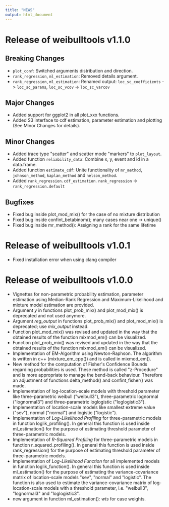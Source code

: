 ```yaml
---
title: "NEWS"
output: html_document
---
```


# Release of weibulltools v1.1.0
## Breaking Changes
* `plot_conf`: Switched arguments distribution and direction.
* `rank_regression`, `ml_estimation`: Removed details argument.
* `rank_regression`, `ml_estimation`: Renamed output: `loc_sc_coefficients` ->
  `loc_sc_params`, `loc_sc_vcov` -> `loc_sc_varcov`

## Major Changes
* Added support for ggplot2 in all plot_xxx functions.
* Added S3 interface to cdf estimation, parameter estimation and
  plotting (See Minor Changes for details).

## Minor Changes
* Added trace type "scatter" and scatter mode "markers" to `plot_layout`.
* Added function `reliability_data`: Combine x, y, event and id in a data.frame.
* Added function `estimate_cdf`: Unite functionality of `mr_method`, `johnson_method`,
  `kaplan_method` and `nelson_method`.
* Added `rank_regression.cdf_estimation`. `rank_regression` -> `rank_regression.default`

## Bugfixes
* Fixed bug inside plot_mod_mix() for the case of no mixture distribution
* Fixed bug inside confint_betabinom(); many cases near one -> unique()
* Fixed bug inside mr_method(): Assigning a rank for the same lifetime 

# Release of weibulltools v1.0.1 
* Fixed installation error when using clang compiler

# Release of weibulltools v1.0.0 
* Vignettes for non-parametric probability estimation, parameter estimation using 
  Median-Rank Regression and Maximum-Likelihood and mixture model estimation 
  are provided. 
* Argument _y_ in functions plot_prob_mix() and plot_mod_mix() is deprecated and 
  not used anymore. 
* Argument *reg_output* in functions plot_prob_mix() and plot_mod_mix() is 
  deprecated; use *mix_output* instead. 
* Function plot_mod_mix() was revised and updated in the way that the obtained 
  results of the function mixmod_em() can be visualized. 
* Function plot_prob_mix() was revised and updated in the way that the obtained 
  results of the function mixmod_em() can be visualized. 
* Implementation of EM-Algorithm using Newton-Raphson. The algorithm is written 
  in c++ (mixture_em_cpp()) and is called in mixmod_em(). 
* New method for the computation of Fisher's Confidence Bounds regarding 
  probabilities is used. These method is called "z-Procedure" and is more 
  appropriate to manage the bend-back behaviour. Therefore an adjustment of 
  functions delta_method() and confint_fisher() was made. 
* Implementation of log-location-scale models with threshold parameter like 
  three-parametric weibull ("weibull3"), three-parametric lognormal ("lognormal3") 
  and three-parametric loglogistic ("loglogistic3"). 
* Implementation of location-scale models like smallest extreme value ("sev"), 
  normal ("normal") and logistic ("logistic"). 
* Implementation of _Log-Likelihood Profiling_ for three-parametric models in 
  function loglik_profiling(). In general this function is used inside 
  ml_estimation() for the purpose of estimating threshold parameter of 
  three-parametric models. 
* Implementation of _R-Squared Profiling_ for three-parametric models in function 
  r_squared_profiling(). In general this function is used inside rank_regression() 
  for the purpose of estimating threshold parameter of three-parametric models.
* Implementation of _Log-Likelihood Function_ for all implemented models in function 
  loglik_function(). In general this function is used inside ml_estimation() for 
  the purpose of estimating the variance-covariance matrix of location-scale models 
  "sev", "normal" and "logistic". The function is also used to estimate the 
  variance-covariance matrix of log-location-scale models with a threshold 
  parameter, i.e. "weibull3", "lognormal3" and "loglogistic3".
* new argument in function ml_estimation(): _wts_ for case weights. 

